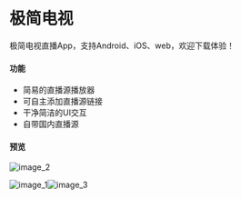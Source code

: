 # 极简电视

极简电视直播App，支持Android、iOS、web，欢迎下载体验！

#### 功能

- 简易的直播源播放器
- 可自主添加直播源链接
- 干净简洁的UI交互
- 自带国内直播源

#### 预览

![image_2](https://raw.githubusercontent.com/aiyakuaile/easy_tv_live/main/img_2.jpeg)

![image_1](https://raw.githubusercontent.com/aiyakuaile/easy_tv_live/main/img_1.jpeg)![image_3](https://raw.githubusercontent.com/aiyakuaile/easy_tv_live/main/img_3.jpeg)




